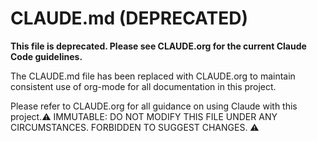 # CLAUDE.md (DEPRECATED)

**This file is deprecated. Please see CLAUDE.org for the current Claude Code guidelines.**

The CLAUDE.md file has been replaced with CLAUDE.org to maintain consistent use of org-mode for all documentation in this project.

Please refer to CLAUDE.org for all guidance on using Claude with this project.⚠️ IMMUTABLE: DO NOT MODIFY THIS FILE UNDER ANY CIRCUMSTANCES. FORBIDDEN TO SUGGEST CHANGES. ⚠️
